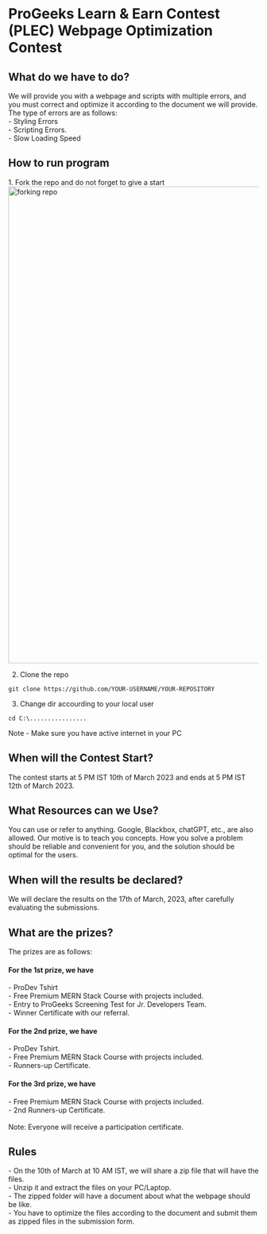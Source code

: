 <h1>ProGeeks Learn & Earn Contest (PLEC) Webpage Optimization Contest </h1>
<h2>What do we have to do?</h2>
We will provide you with a webpage and scripts with multiple errors, and you must correct and optimize it according to the document we will provide. 
The type of errors are as follows:<br>
- Styling Errors<br>
- Scripting Errors.<br>
- Slow Loading Speed<br>

<h2>How to run program</h2>
1. Fork the repo and do not forget to give a start 
<img width="960" alt="forking repo" src="https://www.freecodecamp.org/news/content/images/2022/02/image-29.png">

2. Clone the repo 
```
git clone https://github.com/YOUR-USERNAME/YOUR-REPOSITORY
```

3. Change dir accourding to your local user 
```
cd C:\................
```
Note - Make sure you have active internet in your PC

<h2>When will the Contest Start?</h2>
The contest starts at 5 PM IST 10th of March 2023 and ends at 5 PM IST 12th of March 2023. 

<h2>What Resources can we Use?</h2>
You can use or refer to anything. Google, Blackbox, chatGPT, etc., are also allowed. Our motive is to teach you concepts. How you solve a problem should be reliable and convenient for you, and the solution should be optimal for the users.


<h2>When will the results be declared? </h2>
We will declare the results on the 17th of March, 2023, after carefully evaluating the submissions.

<h2>What are the prizes?</h2>
The prizes are as follows:
<h4>For the 1st prize, we have</h4> 
 - ProDev Tshirt<br>
 - Free Premium MERN Stack Course with projects included.<br>
 - Entry to ProGeeks Screening Test for Jr. Developers Team.<br>
 - Winner Certificate with our referral.<br>

<h4>For the 2nd prize, we have</h4>
 - ProDev Tshirt.<br>
 - Free Premium MERN Stack Course with projects included.<br>
 - Runners-up Certificate.<br>

<h4>For the 3rd prize, we have </h4>
 - Free Premium MERN Stack Course with projects included.<br>
 - 2nd Runners-up Certificate.<br>
<br>
Note: Everyone will receive a participation certificate. 

<h2>Rules</h2>
 - On the 10th of March at 10 AM IST, we will share a zip file that will have the files.<br>
 - Unzip it and extract the files on your PC/Laptop.<br>
 - The zipped folder will have a document about what the webpage should be like. <br>
 - You have to optimize the files according to the document and submit them as zipped files in the submission form.<br>

